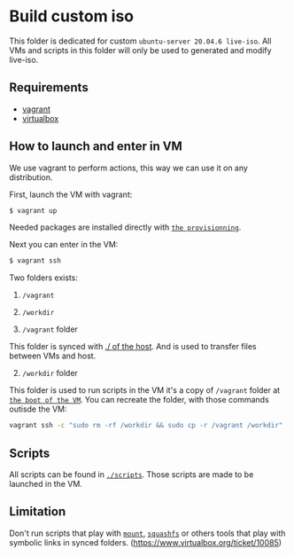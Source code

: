 # Build custom iso

This folder is dedicated for custom `ubuntu-server 20.04.6 live-iso`. All VMs
and scripts in this folder will only be used to generated and modify live-iso.

## Requirements

- [vagrant](https://www.vagrantup.com/)
- [virtualbox](https://www.virtualbox.org/)

## How to launch and enter in VM

We use vagrant to perform actions, this way we can use it on any distribution.

First, launch the VM with vagrant:

```bash
$ vagrant up
```

Needed packages are installed directly with [`the provisionning`](./Vagrantfile#6).

Next you can enter in the VM:

```bash
$ vagrant ssh
```

Two folders exists:

1. `/vagrant`
1. `/workdir`

1. `/vagrant` folder

This folder is synced with [./ of the host](./). And is used to transfer files
between VMs and host.

2. `/workdir` folder

This folder is used to run scripts in the VM it's a copy of `/vagrant` folder at
[`the boot of the VM`](./Vagrantfile#13). You can recreate the folder, with
those commands outisde the VM:

```bash
vagrant ssh -c "sudo rm -rf /workdir && sudo cp -r /vagrant /workdir"
```

## Scripts

All scripts can be found in [`./scripts`](./scripts/). Those scripts are made to
be launched in the VM.

## Limitation

Don't run scripts that play with [`mount`](https://linux.die.net/man/8/mount),
[`squashfs`](https://en.wikipedia.org/wiki/SquashFS) or others tools that play
with symbolic links in synced folders. (https://www.virtualbox.org/ticket/10085)
